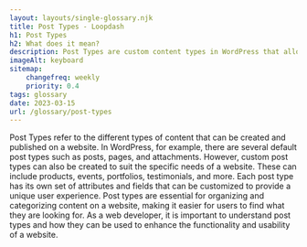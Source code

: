 ```yaml
--- 
layout: layouts/single-glossary.njk
title: Post Types - Loopdash
h1: Post Types
h2: What does it mean?
description: Post Types are custom content types in WordPress that allow developers to create and manage different types of content, such as blog posts, pages, and custom post types, with their own unique attributes and functionality.
imageAlt: keyboard
sitemap:
	changefreq: weekly
	priority: 0.4
tags: glossary
date: 2023-03-15
url: /glossary/post-types
---
```


Post Types refer to the different types of content that can be created and published on a website. In WordPress, for example, there are several default post types such as posts, pages, and attachments. However, custom post types can also be created to suit the specific needs of a website. These can include products, events, portfolios, testimonials, and more. Each post type has its own set of attributes and fields that can be customized to provide a unique user experience. Post types are essential for organizing and categorizing content on a website, making it easier for users to find what they are looking for. As a web developer, it is important to understand post types and how they can be used to enhance the functionality and usability of a website.
